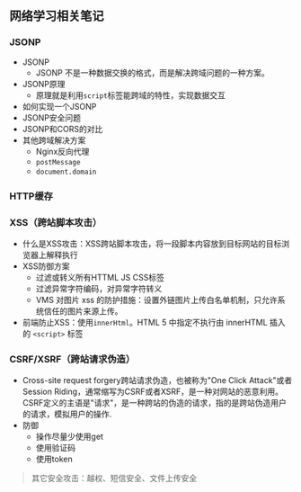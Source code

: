 ## 网络学习相关笔记
### JSONP
- JSONP
  - JSONP 不是一种数据交换的格式，而是解决跨域问题的一种方案。
- JSONP原理
  - 原理就是利用`script`标签能跨域的特性，实现数据交互
- 如何实现一个JSONP
- JSONP安全问题
- JSONP和CORS的对比
- 其他跨域解决方案
  - Nginx反向代理
  - `postMessage`
  - `document.domain`
### HTTP缓存
### XSS（跨站脚本攻击）
- 什么是XSS攻击：XSS跨站脚本攻击，将一段脚本内容放到目标网站的目标浏览器上解释执行
- XSS防御方案
  - 过滤或转义所有HTTML JS CSS标签
  - 过滤异常字符编码，对异常字符转义
  - VMS 对图片 xss 的防护措施：设置外链图片上传白名单机制，只允许系统信任的图片来源上传。
- 前端防止XSS：使用`innerHtml`。HTML 5 中指定不执行由 innerHTML 插入的 `<script>` 标签
### CSRF/XSRF（跨站请求伪造）
- Cross-site request forgery跨站请求伪造，也被称为"One Click Attack"或者Session Riding，通常缩写为CSRF或者XSRF，是一种对网站的恶意利用。CSRF定义的主语是"请求"，是一种跨站的伪造的请求，指的是跨站伪造用户的请求，模拟用户的操作.
- 防御
  - 操作尽量少使用get
  - 使用验证码
  - 使用token

> 其它安全攻击：越权、短信安全、文件上传安全